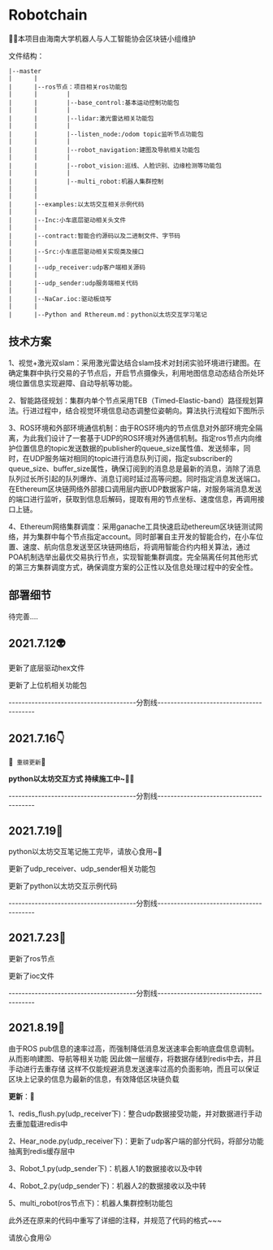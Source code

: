 # Robotchain

:haircut_man:本项目由海南大学机器人与人工智能协会区块链小组维护

文件结构：

```
|--master
|      |
|      |--ros节点：项目相关ros功能包
|      |        |
|      |        |--base_control:基本运动控制功能包
|      |        |
|	   |	    |--lidar:激光雷达相关功能包
|      |        |
|      |        |--listen_node:/odom topic监听节点功能包
|      |        |
|      |        |--robot_navigation:建图及导航相关功能包
|      |	    |
|      |        |--robot_vision:巡线、人脸识别、边缘检测等功能包
|      |        |
|      |        |--multi_robot:机器人集群控制
|      |
|      |
|      |--examples:以太坊交互相关示例代码
|      |
|      |--Inc:小车底层驱动相关头文件
|      |
|      |--contract:智能合约源码以及二进制文件、字节码
|      |
|      |--Src:小车底层驱动相关实现类及接口
|      |
|      |--udp_receiver:udp客户端相关源码
|      |
|      |--udp_sender:udp服务端相关代码
|      |
|      |--NaCar.ioc:驱动板烧写
|      |
|      |--Python and Rthereum.md：python以太坊交互学习笔记

```

## 技术方案

1、视觉+激光双slam：采用激光雷达结合slam技术对封闭实验环境进行建图。在确定集群中执行交易的子节点后，开启节点摄像头，利用地图信息动态结合所处环境位置信息实现避障、自动导航等功能。

2、智能路径规划：集群内单个节点采用TEB（Timed-Elastic-band）路径规划算法。行进过程中，结合视觉环境信息动态调整位姿朝向。算法执行流程如下图所示

3、ROS环境和外部环境通信机制：由于ROS环境内的节点信息对外部环境完全隔离，为此我们设计了一套基于UDP的ROS环境对外通信机制。指定ros节点内向维护位置信息的topic发送数据的publisher的queue_size属性值、发送频率，同时，在UDP服务端对相同的topic进行消息队列订阅，指定subscriber的queue_size、buffer_size属性，确保订阅到的消息总是最新的消息，消除了消息队列过长所引起的队列爆炸、消息订阅时延过高等问题。同时指定消息发送端口。在Ethereum区块链网络外部接口调用层内嵌UDP数据客户端，对服务端消息发送的端口进行监听，获取到信息后解码，提取有用的节点坐标、速度信息，再调用接口上链。

4、Ethereum网络集群调度：采用ganache工具快速启动ethereum区块链测试网络，并为集群中每个节点指定account。同时部署自主开发的智能合约，在小车位置、速度、航向信息发送至区块链网络后，将调用智能合约内相关算法，通过POA机制选举出最优交易执行节点，实现智能集群调度。完全隔离任何其他形式的第三方集群调度方式，确保调度方案的公正性以及信息处理过程中的安全性。

## 部署细节

待完善....

## 2021.7.12:alien:

更新了底层驱动hex文件

更新了上位机相关功能包

---------------------------------------分割线----------------------------------------

## 2021.7.16:point_down:

:black_flag:` 重磅更新`:checkered_flag:

**python以太坊交互方式 持续施工中~**:ok_man:

---------------------------------------分割线----------------------------------------

## 2021.7.19:raised_hands:

python以太坊交互笔记施工完毕，请放心食用~:cheese:

更新了udp_receiver、udp_sender相关功能包

更新了python以太坊交互示例代码

---------------------------------------分割线----------------------------------------

## 2021.7.23:person_fencing:

更新了ros节点

更新了ioc文件

---------------------------------------分割线----------------------------------------

## 2021.8.19:panda_face:

由于ROS pub信息的速率过高，而强制降低消息发送速率会影响底盘信息调制。
从而影响建图、导航等相关功能
因此做一层缓存，将数据存储到redis中去，并且手动进行去重存储
这样不仅能规避消息发送速率过高的负面影响，而且可以保证区块上记录的信息为最新的信息，有效降低区块链负载

**更新**：:ice_cream:

1、redis_flush.py(udp_receiver下)：整合udp数据接受功能，并对数据进行手动去重加载进redis中

2、Hear_node.py(udp_receiver下)：更新了udp客户端的部分代码，将部分功能抽离到redis缓存层中

3、Robot_1.py(udp_sender下)：机器人1的数据接收以及中转

4、Robot_2.py(udp_sender下)：机器人2的数据接收以及中转

5、multi_robot(ros节点下)：机器人集群控制功能包

此外还在原来的代码中重写了详细的注释，并规范了代码的格式~~~

请放心食用:open_mouth:

